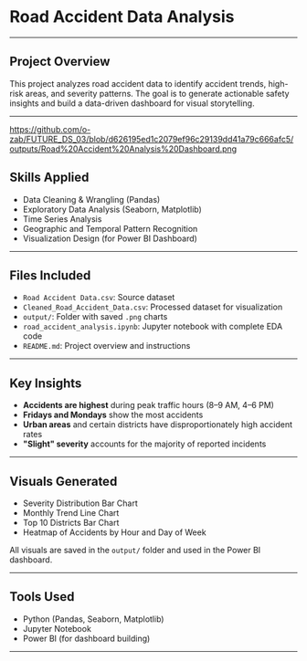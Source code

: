 # Road Accident Data Analysis  
---

##  Project Overview
This project analyzes road accident data to identify accident trends, high-risk areas, and severity patterns. The goal is to generate actionable safety insights and build a data-driven dashboard for visual storytelling.

---
https://github.com/o-zab/FUTURE_DS_03/blob/d626195ed1c2079ef96c29139dd41a79c666afc5/outputs/Road%20Accident%20Analysis%20Dashboard.png

## Skills Applied
- Data Cleaning & Wrangling (Pandas)
- Exploratory Data Analysis (Seaborn, Matplotlib)
- Time Series Analysis
- Geographic and Temporal Pattern Recognition
- Visualization Design (for Power BI Dashboard)

---

## Files Included
- `Road Accident Data.csv`: Source dataset
- `Cleaned_Road_Accident_Data.csv`: Processed dataset for visualization
- `output/`: Folder with saved `.png` charts
- `road_accident_analysis.ipynb`: Jupyter notebook with complete EDA code
- `README.md`: Project overview and instructions

---

## Key Insights
- **Accidents are highest** during peak traffic hours (8–9 AM, 4–6 PM)
- **Fridays and Mondays** show the most accidents
- **Urban areas** and certain districts have disproportionately high accident rates
- **"Slight" severity** accounts for the majority of reported incidents

---

## Visuals Generated
- Severity Distribution Bar Chart
- Monthly Trend Line Chart
- Top 10 Districts Bar Chart
- Heatmap of Accidents by Hour and Day of Week

All visuals are saved in the `output/` folder and used in the Power BI dashboard.

---

## Tools Used
- Python (Pandas, Seaborn, Matplotlib)
- Jupyter Notebook
- Power BI (for dashboard building)

---
